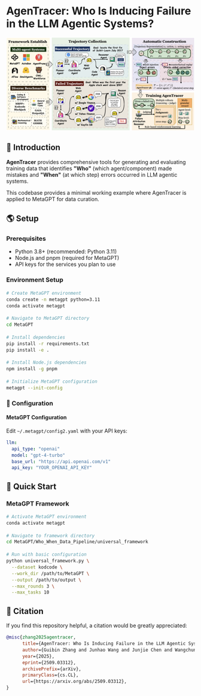 # AgenTracer: Who Is Inducing Failure in the LLM Agentic Systems?

![image](./assets/framework.png)



## 👋 Introduction

**AgenTracer** provides comprehensive tools for generating and evaluating training data that identifies **"Who"** (which agent/component) made mistakes and **"When"** (at which step) errors occurred in LLM agentic systems.

This codebase provides a minimal working example where AgenTracer is applied to MetaGPT for data curation.

## 🌎 Setup

### Prerequisites

- Python 3.8+ (recommended: Python 3.11)
- Node.js and pnpm (required for MetaGPT)
- API keys for the services you plan to use



### Environment Setup

```bash
# Create MetaGPT environment
conda create -n metagpt python=3.11
conda activate metagpt

# Navigate to MetaGPT directory
cd MetaGPT

# Install dependencies
pip install -r requirements.txt
pip install -e .

# Install Node.js dependencies
npm install -g pnpm

# Initialize MetaGPT configuration
metagpt --init-config
```

### 🔑 Configuration

#### MetaGPT Configuration

Edit `~/.metagpt/config2.yaml` with your API keys:
```yaml
llm:
  api_type: "openai"
  model: "gpt-4-turbo"
  base_url: "https://api.openai.com/v1"
  api_key: "YOUR_OPENAI_API_KEY"
```




## 🚀 Quick Start

### MetaGPT Framework

```bash
# Activate MetaGPT environment
conda activate metagpt

# Navigate to framework directory
cd MetaGPT/Who_When_Data_Pipeline/universal_framework

# Run with basic configuration
python universal_framework.py \
  --dataset kodcode \
  --work_dir /path/to/MetaGPT \
  --output /path/to/output \
  --max_rounds 3 \
  --max_tasks 10
```


## 🫡 Citation

If you find this repository helpful, a citation would be greatly appreciated:

```bibtex
@misc{zhang2025agentracer,
      title={AgenTracer: Who Is Inducing Failure in the LLM Agentic Systems?}, 
      author={Guibin Zhang and Junhao Wang and Junjie Chen and Wangchunshu Zhou and Kun Wang and Shuicheng Yan},
      year={2025},
      eprint={2509.03312},
      archivePrefix={arXiv},
      primaryClass={cs.CL},
      url={https://arxiv.org/abs/2509.03312}, 
}
```

